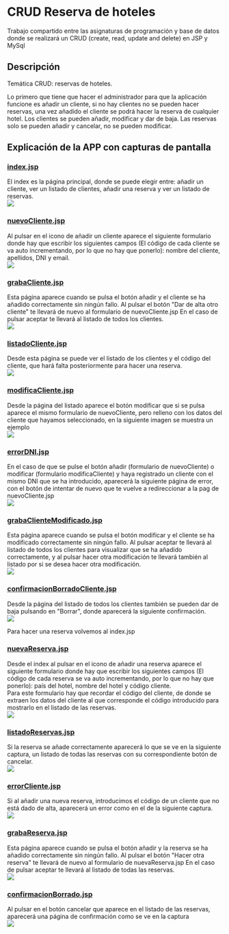# CRUD Reserva de hoteles
Trabajo compartido entre las asignaturas de programación y base de datos donde se realizará un CRUD (create, read, update and delete) en JSP y MySql
## Descripción

Temática CRUD: reservas de hoteles.

Lo primero que tiene que hacer el administrador para que la aplicación funcione es añadir un cliente, si no hay clientes no se pueden hacer reservas, una vez añadido el cliente se podrá hacer la reserva de cualquier hotel.
Los clientes se pueden añadir, modificar y dar de baja.
Las reservas solo se pueden añadir y cancelar, no se pueden modificar.

## Explicación de la APP con capturas de pantalla

### [index.jsp](https://github.com/luciaflores25/CRUD_JSP/blob/master/ReservaHoteles/index.jsp)
El index es la página principal, donde se puede elegir entre: añadir un cliente, ver un listado de clientes, añadir una reserva y ver un listado de reservas. </br>
<img src="img/index.PNG.png">

### [nuevoCliente.jsp](https://github.com/luciaflores25/CRUD_JSP/blob/master/ReservaHoteles/nuevoCliente.jsp) 
Al pulsar en el icono de añadir un cliente aparece el siguiente formulario donde hay que escribir los siguientes campos (El código de cada cliente se va auto incrementando, por lo que no hay que ponerlo): nombre del cliente, apellidos, DNI y email. </br>
<img src="img/nuevoCliente.PNG.png">

### [grabaCliente.jsp](https://github.com/luciaflores25/CRUD_JSP/blob/master/ReservaHoteles/grabaCliente.jsp) 
Esta página aparece cuando se pulsa el botón añadir y el cliente se ha añadido correctamente sin ningún fallo. Al pulsar el botón "Dar de alta otro cliente" te llevará de nuevo al formulario de nuevoCliente.jsp En el caso de pulsar aceptar te llevará al listado de todos los clientes. </br>
<img src="img/grabaCliente.PNG.png">

### [listadoCliente.jsp](https://github.com/luciaflores25/CRUD_JSP/blob/master/ReservaHoteles/listadoCliente.jsp) 
Desde esta página se puede ver el listado de los clientes y el código del cliente, que hará falta posteriormente para hacer una reserva. </br>
<img src="img/listadoCliente.PNG.png">

### [modificaCliente.jsp](https://github.com/luciaflores25/CRUD_JSP/blob/master/ReservaHoteles/modificaCliente.jsp) 
Desde la página del listado aparece el botón modificar que si se pulsa aparece el mismo formulario de nuevoCliente, pero relleno con los datos del cliente que hayamos seleccionado, en la siguiente imagen se muestra un ejemplo </br>
<img src="img/modificaCliente.PNG.png">

### [errorDNI.jsp](https://github.com/luciaflores25/CRUD_JSP/blob/master/ReservaHoteles/errorDNI.jsp) 
En el caso de que se pulse el botón añadir (formulario de nuevoCliente) o modificar (formulario modificaCliente) y haya registrado un cliente con el mismo DNI que se ha introducido, aparecerá la siguiente página de error, con el botón de intentar de nuevo que te vuelve a redireccionar a la pag de nuevoCliente.jsp </br>
<img src="img/errorDNI.PNG.png">

### [grabaClienteModificado.jsp](https://github.com/luciaflores25/CRUD_JSP/blob/master/ReservaHoteles/grabaClienteModificado.jsp) 
Esta página aparece cuando se pulsa el botón modificar y el cliente se ha modificado correctamente sin ningún fallo. Al pulsar aceptar te llevará al listado de todos los clientes para visualizar que se ha añadido correctamente, y al pulsar hacer otra modificación te llevará también al listado por si se desea hacer otra modificación. </br>
<img src="img/grabaClienteModificado.PNG">

### [confirmacionBorradoCliente.jsp](https://github.com/luciaflores25/CRUD_JSP/blob/master/ReservaHoteles/confirmacionBorradoCliente.jsp) 
Desde la página del listado de todos los clientes también se pueden dar de baja pulsando en "Borrar", donde aparecerá la siguiente confirmación. </br>
<img src="img/confirmacionBorradoCliente.PNG.png">

Para hacer una reserva volvemos al index.jsp

### [nuevaReserva.jsp](https://github.com/luciaflores25/CRUD_JSP/blob/master/ReservaHoteles/nuevaReserva.jsp) 
Desde el index al pulsar en el icono de añadir una reserva aparece el siguiente formulario donde hay que escribir los siguientes campos (El código de cada reserva se va auto incrementando, por lo que no hay que ponerlo): país del hotel, nombre del hotel y código cliente. </br> Para este formulario hay que recordar el código del cliente, de donde se extraen los datos del cliente al que corresponde el código introducido para mostrarlo en el listado de las reservas. </br>
<img src="img/nuevaReserva.PNG.png">

### [listadoReservas.jsp](https://github.com/luciaflores25/CRUD_JSP/blob/master/ReservaHoteles/listadoReservas.jsp) 
Si la reserva se añade correctamente aparecerá lo que se ve en la siguiente captura, un listado de todas las reservas con su correspondiente botón de cancelar. </br>
<img src="img/listadoReservas.PNG.png">

### [errorCliente.jsp](https://github.com/luciaflores25/CRUD_JSP/blob/master/ReservaHoteles/errorCliente.jsp) 
Si al añadir una nueva reserva, introducimos el código de un cliente que no está dado de alta, aparecerá un error como en el de la siguiente captura. </br>
<img src="img/errorCliente.PNG.png">

### [grabaReserva.jsp](https://github.com/luciaflores25/CRUD_JSP/blob/master/ReservaHoteles/grabaReserva.jsp) 
Esta página aparece cuando se pulsa el botón añadir y la reserva se ha añadido correctamente sin ningún fallo. Al pulsar el botón "Hacer otra reserva" te llevará de nuevo al formulario de nuevaReserva.jsp En el caso de pulsar aceptar te llevará al listado de todas las reservas. </br>
<img src="img/grabaReserva.PNG.png">

### [confirmacionBorrado.jsp](https://github.com/luciaflores25/CRUD_JSP/blob/master/ReservaHoteles/confirmacionBorrado.jsp) 
Al pulsar en el botón cancelar que aparece en el listado de las reservas, aparecerá una página de confirmación como se ve en la captura </br>
<img src="img/confirmacionBorrado.PNG.png">

